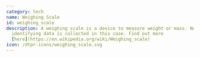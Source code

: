 ```yaml
---
category: tech
name: Weighing Scale
id: weighing_scale
description: A weighing scale is a device to measure weight or mass. No
  identifying data is collected in this case. Find out more
  [here](https://en.wikipedia.org/wiki/Weighing_scale)
icon: /dtpr-icons/weighing_scale.svg
---
```

